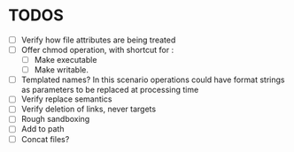 # TODOS

- [ ] Verify how file attributes are being treated
- [ ] Offer chmod operation, with shortcut for :
  - [ ] Make executable
  - [ ] Make writable.
- [ ] Templated names? In this scenario operations could have format strings as
      parameters to be replaced at processing time
- [ ] Verify replace semantics
- [ ] Verify deletion of links, never targets
- [ ] Rough sandboxing
- [ ] Add to path
- [ ] Concat files?
